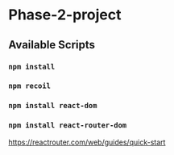 # Phase-2-project

## Available Scripts

### `npm install`

### `npm recoil`

### `npm install react-dom`

### `npm install react-router-dom`
https://reactrouter.com/web/guides/quick-start
